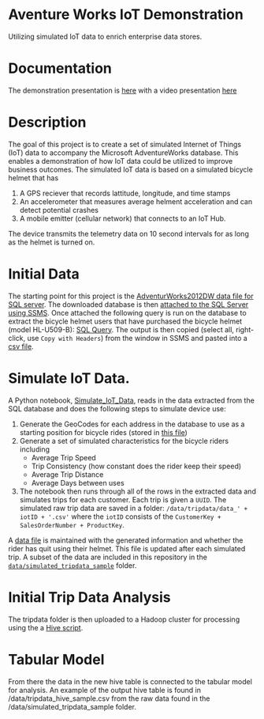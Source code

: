 # Aventure Works IoT Demonstration

Utilizing simulated IoT data to enrich enterprise data stores.

# Documentation

The demonstration presentation is [here](/docs/AW_IoT_Data_Insights_Demo.pptx) with a video presentation [here](https://youtu.be/zPx1lYUaAwk)

# Description

The goal of this project is to create a set of simulated Internet of Things (IoT) data to accompany the Microsoft AdventureWorks database. This enables a demonstration of how IoT data could be utilized to improve business outcomes. The simulated IoT data is based on a simulated bicycle helmet that has
1. A GPS reciever that records lattitude, longitude, and time stamps
2. An accelerometer that measures average helment acceleration and can detect potential crashes
3. A mobile emitter (cellular network) that connects to an IoT Hub. 

The device transmits the telemetry data on 10 second intervals for as long as the helmet is turned on. 

# Initial Data

The starting point for this project is the [AdventurWorks2012DW data file for SQL server](https://msftdbprodsamples.codeplex.com/releases/view/55330). The downloaded database is then [attached to the SQL Server using SSMS](https://docs.microsoft.com/en-us/sql/relational-databases/databases/attach-a-database). Once attached the following query is run on the database to extract the bicycle helmet users that have purchased the bicycle helmet (model HL-U509-B): [SQL Query](/src/AW_customerQuery.sql). The output is then copied (select all, right-click, use `Copy with Headers`) from the window in SSMS and pasted into a [csv file](/data/AW_helment_customerData.csv).

# Simulate IoT Data.

A Python notebook, [Simulate_IoT_Data](/src/Simulate_IoT_Data.ipynb), reads in the data extracted from the SQL database and does the following steps to simulate device use:
1. Generate the GeoCodes for each address in the database to use as a starting position for bicycle rides (stored in [this file](/data/GeoCodeLocations.csv))
2. Generate a set of simulated characteristics for the bicycle riders including
    * Average Trip Speed
    * Trip Consistency (how constant does the rider keep their speed)
    * Average Trip Distance
    * Average Days between uses
3. The notebook then runs through all of the rows in the extracted data and simulates trips for each customer. Each trip is given a `UUID`. The simulated raw trip data are saved in a folder: `/data/tripdata/data_' + iotID + '.csv'` where the `iotID` consists of the `CustomerKey + SalesOrderNumber + ProductKey`.

A [data file](/data/updatedCustomerDatabase.csv) is maintained with the generated information and whether the rider has quit using their helmet. This file is updated after each simulated trip. A subset of the data are included in this repository in the [`data/simulated_tripdata_sample`](/data/simulated_tripdata_sample) folder.

# Initial Trip Data Analysis

The tripdata folder is then uploaded to a Hadoop cluster for processing using the a [Hive script](/src/aggregate_trip_data.hive). 

# Tabular Model

From there the data in the new hive table is connected to the tabular model for analysis. An example of the output hive table is found in /data/tripdata_hive_sample.csv from the raw data found in the /data/simulated_tripdata_sample folder.


